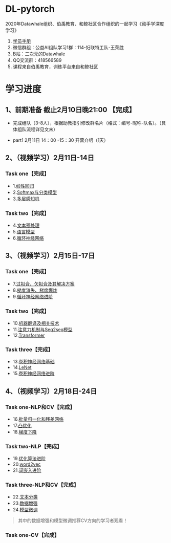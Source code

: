 # DL-pytorch

2020年Datawhale组织、伯禹教育、和鲸社区合作组织的一起学习《动手学深度学习》

1. [学员手册](https://shimo.im/docs/pdr3wkyHKrxJYdyT/read)
2. 微信群组：公益AI组队学习1群：114-妇联特工队-王荣胜
3. B站：二次元的Datawhale
4. QQ交流群：418566589
5. 课程来自伯禹教育，训练平台来自和鲸社区

# 学习进度

## 1、前期准备  截止2月10日晚21:00 【完成】

- 完成组队（3-8人），根据助教指引修改群名片（格式：编号-昵称-队名）。（具体组队流程详见文末）

- part1 2月11日 14：00 -15：30 开营介绍（1天）

## 2、（视频学习）2月11日-14日

### Task one【完成】

- 1.[线性回归](https://github.com/WangRongsheng/DL-pytorch/tree/master/%E3%80%902.11-14%E3%80%91Task%20one/1.线性回归)
- 2.[Softmax与分类模型](https://github.com/WangRongsheng/DL-pytorch/tree/master/%E3%80%902.11-14%E3%80%91Task%20one/2.Softmax与分类模型)
- 3.[多层感知机](https://github.com/WangRongsheng/DL-pytorch/tree/master/%E3%80%902.11-14%E3%80%91Task%20one/3.多层感知机)


### Task two【完成】

- 4.[文本预处理](https://github.com/WangRongsheng/DL-pytorch/tree/master/%E3%80%902.11-14%E3%80%91Task%20two/4.文本预处理)
- 5.[语言模型](https://github.com/WangRongsheng/DL-pytorch/tree/master/%E3%80%902.11-14%E3%80%91Task%20two/5.语言模型)
- 6.[循环神经网络](https://github.com/WangRongsheng/DL-pytorch/tree/master/%E3%80%902.11-14%E3%80%91Task%20two/6.循环神经网络)

## 3、（视频学习）2月15日-17日

### Task one【完成】

- 7.[过拟合、欠拟合及其解决方案](https://github.com/WangRongsheng/DL-pytorch/tree/master/%E3%80%902.15-17%E3%80%91Task%20one/7.%E8%BF%87%E6%8B%9F%E5%90%88%E3%80%81%E6%AC%A0%E6%8B%9F%E5%90%88%E5%8F%8A%E5%85%B6%E8%A7%A3%E5%86%B3%E6%96%B9%E6%A1%88)
- 8.[梯度消失、梯度爆炸](https://github.com/WangRongsheng/DL-pytorch/tree/master/%E3%80%902.15-17%E3%80%91Task%20one/8.梯度消失、梯度爆炸)
- 9.[循环神经网络进阶](https://github.com/WangRongsheng/DL-pytorch/tree/master/%E3%80%902.15-17%E3%80%91Task%20one/9.循环神经网络进阶)


### Task two【完成】

- 10.[机器翻译及相关技术](https://github.com/WangRongsheng/DL-pytorch/tree/master/【2.15-17】Task%20two/10.机器翻译及相关技术)
- 11.[注意力机制与Seq2seq模型](https://github.com/WangRongsheng/DL-pytorch/tree/master/【2.15-17】Task%20two/11.注意力机制与Seq2seq模型)
- 12.[Transformer](https://github.com/WangRongsheng/DL-pytorch/tree/master/【2.15-17】Task%20two/12.Transformer)

### Task three【完成】

- 13.[卷积神经网络基础](https://github.com/WangRongsheng/DL-pytorch/tree/master/%E3%80%902.15-17%E3%80%91Task%20three/13.%E5%8D%B7%E7%A7%AF%E7%A5%9E%E7%BB%8F%E7%BD%91%E7%BB%9C%E5%9F%BA%E7%A1%80)
- 14.[LeNet](https://github.com/WangRongsheng/DL-pytorch/tree/master/%E3%80%902.15-17%E3%80%91Task%20three/14.leNet)
- 15.[卷积神经网络进阶](https://github.com/WangRongsheng/DL-pytorch/tree/master/%E3%80%902.15-17%E3%80%91Task%20three/15.卷积神经网络进阶)

## 4、（视频学习）2月18日-24日

### Task one-NLP和CV【完成】

- 16.[批量归一化和残差网络](https://github.com/WangRongsheng/DL-pytorch/tree/master/%E3%80%902.18-24%E3%80%91Task%20one-NLP_and_CV/16.%E6%89%B9%E9%87%8F%E5%BD%92%E4%B8%80%E5%8C%96%E5%92%8C%E6%AE%8B%E5%B7%AE%E7%BD%91%E7%BB%9C)
- 17.[凸优化](https://github.com/WangRongsheng/DL-pytorch/tree/master/%E3%80%902.18-24%E3%80%91Task%20one-NLP_and_CV/17.凸优化)
- 18.[梯度下降](https://github.com/WangRongsheng/DL-pytorch/tree/master/%E3%80%902.18-24%E3%80%91Task%20one-NLP_and_CV/18.梯度下降)

### Task two-NLP【完成】

- 19.[优化算法进阶](https://github.com/WangRongsheng/DL-pytorch/tree/master/%E3%80%902.18-24%E3%80%91Task%20two-NLP/19.%E4%BC%98%E5%8C%96%E7%AE%97%E6%B3%95%E8%BF%9B%E9%98%B6)
- 20.[word2vec](https://github.com/WangRongsheng/DL-pytorch/tree/master/%E3%80%902.18-24%E3%80%91Task%20two-NLP/20.word2vec)
- 21.[词嵌入进阶](https://github.com/WangRongsheng/DL-pytorch/tree/master/%E3%80%902.18-24%E3%80%91Task%20two-NLP/21.词嵌入进阶)

### Task three-NLP和CV【完成】

- 22.[文本分类](https://github.com/WangRongsheng/DL-pytorch/tree/master/%E3%80%902.18-24%E3%80%91Task%20three-NLP_and_CV/22.%E6%96%87%E6%9C%AC%E5%88%86%E7%B1%BB)
- 23.[数据增强](https://github.com/WangRongsheng/DL-pytorch/tree/master/%E3%80%902.18-24%E3%80%91Task%20three-NLP_and_CV/23.数据增强)
- 24.[模型微调](https://github.com/WangRongsheng/DL-pytorch/tree/master/%E3%80%902.18-24%E3%80%91Task%20three-NLP_and_CV/24.模型微调)

> 其中的数据增强和模型微调推荐CV方向的学习者观看！

### Task one-CV【完成】



